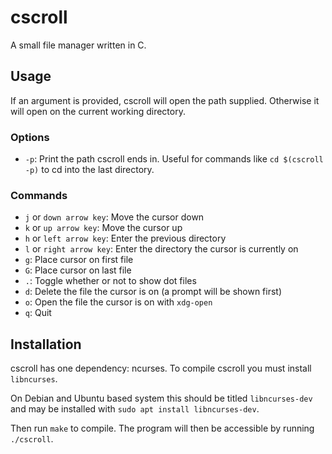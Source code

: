 # cscroll

A small file manager written in C.


## Usage

If an argument is provided, cscroll will open the path supplied. Otherwise it will open on the current working directory.

### Options

* `-p`: Print the path cscroll ends in. Useful for commands like `cd $(cscroll -p)` to cd into the last directory.

### Commands

* `j` or `down arrow key`: Move the cursor down
* `k` or `up arrow key`: Move the cursor up
* `h` or `left arrow key`: Enter the previous directory
* `l` or `right arrow key`: Enter the directory the cursor is currently on
* `g`: Place cursor on first file
* `G`: Place cursor on last file
* `.`: Toggle whether or not to show dot files
* `d`: Delete the file the cursor is on (a prompt will be shown first)
* `o`: Open the file the cursor is on with `xdg-open`
* `q`: Quit


## Installation

cscroll has one dependency: ncurses. To compile cscroll you must install `libncurses`.

On Debian and Ubuntu based system this should be titled `libncurses-dev` and may be installed with `sudo apt install libncurses-dev`.

Then run `make` to compile. The program will then be accessible by running `./cscroll`.

